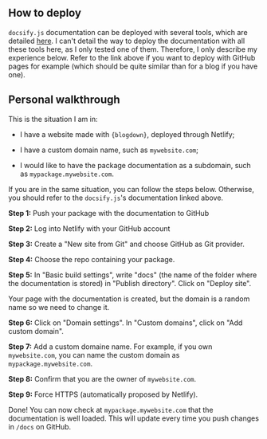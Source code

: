 ## How to deploy

`docsify.js` documentation can be deployed with several tools, which are detailed [here](https://docsify.js.org/#/deploy). I can't detail the way to deploy the documentation with all these tools here, as I only tested one of them. Therefore, I only describe my experience below. Refer to the link above if you want to deploy with GitHub pages for example (which should be quite similar than for a blog if you have one).



## Personal walkthrough

This is the situation I am in:

* I have a website made with `{blogdown}`, deployed through Netlify;

* I have a custom domain name, such as `mywebsite.com`;

* I would like to have the package documentation as a subdomain, such as `mypackage.mywebsite.com`.

If you are in the same situation, you can follow the steps below. Otherwise, you should refer to the `docsify.js`'s documentation linked above.

**Step 1:** Push your package with the documentation to GitHub

**Step 2:** Log into Netlify with your GitHub account

**Step 3:** Create a "New site from Git" and choose GitHub as Git provider.

**Step 4:** Choose the repo containing your package.

**Step 5:** In "Basic build settings", write "docs" (the name of the folder where the documentation is stored) in "Publish directory". Click on "Deploy site".

Your page with the documentation is created, but the domain is a random name so we need to change it.

**Step 6:** Click on "Domain settings". In "Custom domains", click on "Add custom domain". 

**Step 7:** Add a custom domaine name. For example, if you own `mywebsite.com`, you can name the custom domain as `mypackage.mywebsite.com`.

**Step 8:** Confirm that you are the owner of `mywebsite.com`.

**Step 9:** Force HTTPS (automatically proposed by Netlify).

Done! You can now check at `mypackage.mywebsite.com` that the documentation is well loaded. This will update every time you push changes in `/docs` on GitHub.



